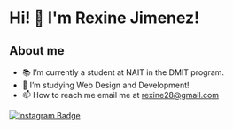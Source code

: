 # Hi! 👋  I'm Rexine Jimenez!

## About me
- 📚 I’m currently a student at NAIT in the DMIT program.
- 🌱 I’m studying Web Design and Development!
- 📫 How to reach me email me at rexine28@gmail.com


[![Instagram Badge](https://img.shields.io/badge/-@__rexinejimenez-red?style=flat&logo=instagram&logoColor=white&link=https://instagram.com/rexinejimenez/)](https://instagram.com/_rexinejimenez)


<!---
rexinej/rexinej is a ✨ special ✨ repository because its `README.md` (this file) appears on your GitHub profile.
You can click the Preview link to take a look at your changes.
--->
